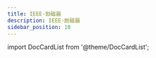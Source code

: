 ```yaml
---
title: IEEE-励磁器
description: IEEE-励磁器
sidebar_position: 10
---
```


import DocCardList from '@theme/DocCardList';

<DocCardList />
